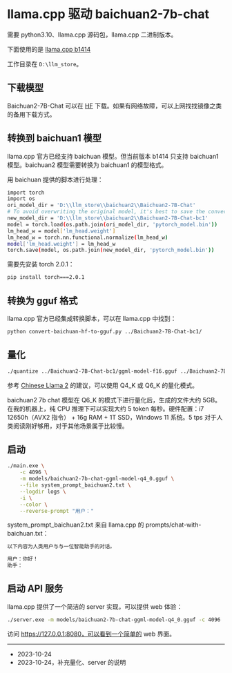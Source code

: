 # llama.cpp 驱动 baichuan2-7b-chat

需要 python3.10、llama.cpp 源码包，llama.cpp 二进制版本。

下面使用的是 [llama.cpp b1414](https://github.com/ggerganov/llama.cpp/releases/tag/b1414)

工作目录在 `D:\llm_store`。

## 下载模型

Baichuan2-7B-Chat 可以在 [HF](https://huggingface.co/baichuan-inc/Baichuan2-7B-Chat) 下载。如果有网络故障，可以上网找找镜像之类的备用下载方式。

## 转换到 baichuan1 模型

llama.cpp 官方已经支持 baichuan 模型。但当前版本 b1414 只支持 baichuan1 模型。baichuan2 模型需要转换为 baichuan1 的模型格式。

用 baichuan 提供的脚本进行处理：

```sh
import torch
import os
ori_model_dir = 'D:\\llm_store\\baichuan2\\Baichuan2-7B-Chat'
# To avoid overwriting the original model, it's best to save the converted model to another directory before replacing it
new_model_dir = 'D:\\llm_store\\baichuan2\\Baichuan2-7B-Chat-bc1'
model = torch.load(os.path.join(ori_model_dir, 'pytorch_model.bin'))
lm_head_w = model['lm_head.weight']
lm_head_w = torch.nn.functional.normalize(lm_head_w)
model['lm_head.weight'] = lm_head_w
torch.save(model, os.path.join(new_model_dir, 'pytorch_model.bin'))
```

需要先安装 torch 2.0.1：

```sh
pip install torch===2.0.1
```

## 转换为 gguf 格式

llama.cpp 官方已经集成转换脚本，可以在 llama.cpp 中找到：

```sh
python convert-baichuan-hf-to-gguf.py ../Baichuan2-7B-Chat-bc1/
```

## 量化

```sh
./quantize ../Baichuan2-7B-Chat-bc1/ggml-model-f16.gguf ../Baichuan2-7B-Chat-bc1/ggml-model-q6_k.gguf Q6_K
```

参考 [Chinese Llama 2][chinese_llama_wiki] 的建议，可以使用 Q4_K 或 Q6_K 的量化模式。

baichuan2 7b chat 模型在 Q6_K 的模式下进行量化后，生成的文件大约 5GB。在我的机器上，纯 CPU 推理下可以实现大约 5 token 每秒。硬件配置：i7 12650h（AVX2 指令） + 16g RAM + 1T SSD，Windows 11 系统。5 tps 对于人类阅读刚好够用，对于其他场景属于比较慢。

[chinese_llama_wiki]: https://github.com/ymcui/Chinese-LLaMA-Alpaca-2/wiki/llamacpp_zh

## 启动

```sh
./main.exe \
    -c 4096 \
    -m models/baichuan2-7b-chat-ggml-model-q4_0.gguf \
    --file system_prompt_baichuan2.txt \
    --logdir logs \
    -i \
    --color \
    --reverse-prompt "用户："
```

system_prompt_baichuan2.txt 来自 llama.cpp 的 prompts/chat-with-baichuan.txt：

```txt
以下内容为人类用户与与一位智能助手的对话。

用户：你好！
助手：
```

## 启动 API 服务

llama.cpp 提供了一个简洁的 server 实现，可以提供 web 体验：

```sh
./server.exe -m models/baichuan2-7b-chat-ggml-model-q4_0.gguf -c 4096
```

访问 https://127.0.0.1:8080，可以看到一个简单的 web 界面。

---

- 2023-10-24
- 2023-10-24，补充量化、server 的说明
